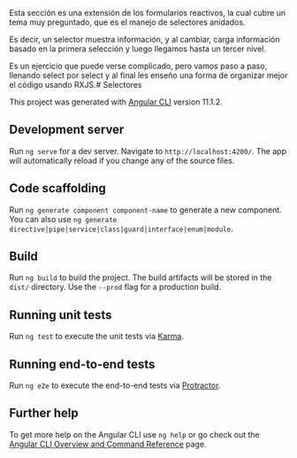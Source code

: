 Esta sección es una extensión de los formularios reactivos, la cual cubre un tema muy preguntado, que es el manejo de selectores anidados.

Es decir, un selector muestra información, y al cambiar, carga información basado en la primera selección y luego llegamos hasta un tercer nivel.

Es un ejercicio que puede verse complicado, pero vamos paso a paso, llenando select por select y al final les enseño una forma de organizar mejor el código usando RXJS.# Selectores

This project was generated with [Angular CLI](https://github.com/angular/angular-cli) version 11.1.2.

## Development server

Run `ng serve` for a dev server. Navigate to `http://localhost:4200/`. The app will automatically reload if you change any of the source files.

## Code scaffolding

Run `ng generate component component-name` to generate a new component. You can also use `ng generate directive|pipe|service|class|guard|interface|enum|module`.

## Build

Run `ng build` to build the project. The build artifacts will be stored in the `dist/` directory. Use the `--prod` flag for a production build.

## Running unit tests

Run `ng test` to execute the unit tests via [Karma](https://karma-runner.github.io).

## Running end-to-end tests

Run `ng e2e` to execute the end-to-end tests via [Protractor](http://www.protractortest.org/).

## Further help

To get more help on the Angular CLI use `ng help` or go check out the [Angular CLI Overview and Command Reference](https://angular.io/cli) page.
